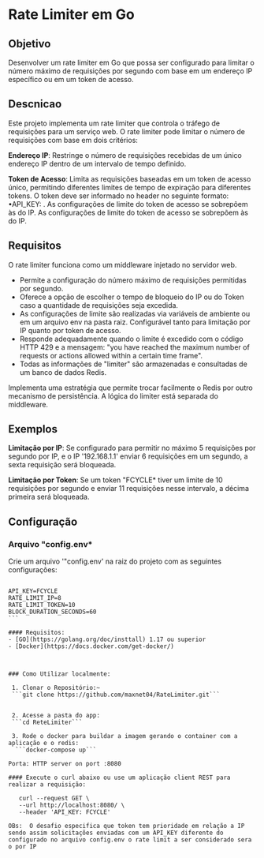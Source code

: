 # Rate Limiter em Go 

## Objetivo 

Desenvolver um rate limiter em Go que possa ser configurado para limitar o número máximo de requisições por segundo com base em um endereço IP específico ou em um token de acesso.

## Descnicao

Este projeto implementa um rate limiter que controla o tráfego de requisições para um serviço web. O rate limiter pode limitar o número de requisições com base em dois critérios: 

**Endereço IP**: Restringe o número de requisições recebidas de um único endereço IP dentro de um intervalo de tempo definido.

**Token de Acesso**: Limita as requisições baseadas em um token de acesso único, permitindo diferentes limites de tempo de expiração para diferentes tokens. O token deve ser informado no header no seguinte formato: •API_KEY: <TOKEN>. As configurações de limite do token de acesso se sobrepõem às do IP. As configurações de limite do token de acesso se sobrepõem às do IP.



## Requisitos 

O rate limiter funciona como um middleware injetado no servidor web. 

- Permite a configuração do número máximo de requisições permitidas por segundo. 
- Oferece a opção de escolher o tempo de bloqueio do IP ou do Token caso a quantidade de requisições seja excedida. 
- As configurações de limite são realizadas via variáveis de ambiente ou em um arquivo env na pasta raiz. Configurável tanto para limitação por IP quanto por token de acesso. 
- Responde adequadamente quando o limite é excedido com o código HTTP 429 e a mensagem: "you have reached the maximum number of requests or actions allowed within a certain time frame". 
- Todas as informações de "limiter" são armazenadas e consultadas de um banco de dados Redis.

 Implementa uma estratégia que permite trocar facilmente o Redis por outro mecanismo de persistência. A lógica do limiter está separada do middleware. 
 
 ## Exemplos 
 
 **Limitação por IP**: Se configurado para permitir no máximo 5 requisições por segundo por IP, e o IP '192.168.1.1' enviar 6 requisições em um segundo, a sexta requisição será bloqueada. 
 
 **Limitação por Token**: Se um token "FCYCLE* tiver um limite de 10 requisições por segundo e enviar 11 requisições nesse intervalo, a décima primeira será bloqueada. 
 
 ## Configuração 
 
 ### Arquivo "config.env* 
 
 Crie um arquivo '"config.env' na raiz do projeto com as seguintes configurações: 
 
 ````plaintext 
 
API_KEY=FCYCLE
RATE_LIMIT_IP=8
RATE_LIMIT_TOKEN=10
BLOCK_DURATION_SECONDS=60 
```
 
#### Requisitos:
- [GO](https://golang.org/doc/insttall) 1.17 ou superior
- [Docker](https://docs.docker.com/get-docker/)



### Como Utilizar localmente:

  1. Clonar o Repositório:~
  ```git clone https://github.com/maxnet04/RateLimiter.git```


  2. Acesse a pasta do app:
  ```cd ReteLimiter```

  3. Rode o docker para buildar a imagem gerando o container com a aplicação e o redis:
   ```docker-compose up```

Porta: HTTP server on port :8080

#### Execute o curl abaixo ou use um aplicação client REST para realizar a requisição:

    curl --request GET \
    --url http://localhost:8080/ \
    --header 'API_KEY: FCYCLE'

OBs:  O desafio especifica que token tem prioridade em relação a IP sendo assim solicitações enviadas com um API_KEY diferente do configurado no arquivo config.env o rate limit a ser considerado sera o por IP